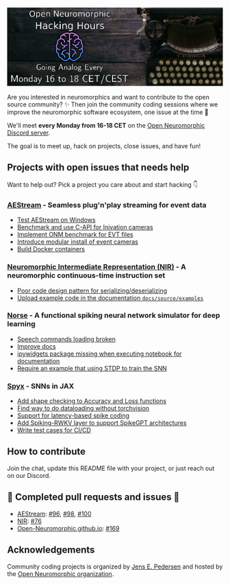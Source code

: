 ![Community coding projects](logo.png)

Are you interested in neuromorphics and want to contribute to the open source community? ✨ Then join the community coding sessions where we improve the neuromorphic software ecosystem, one issue at the time 🚀

We'll meet **every Monday from 16-18 CET** on the [Open Neuromorphic Discord server](https://discord.gg/aPFsSRA7Nf).

The goal is to meet up, hack on projects, close issues, and have fun!

## Projects with open issues that needs help
Want to help out? Pick a project you care about and start hacking 👇

<!-- NOTE TO CONTRIBUTORS
Every hour, a script will search for two HTML comment tags with the org/repo name.
Everything between the tags WILL BE REPLACED with issues that are open AND have the talk "help wanted".
If you want to add your own project, simply add three lines:
1. The header with the project title,
2. The starting HTML comment, and
3. The ending HTML comment
-->

### [AEStream](https://github.com/aestream/aestream) - Seamless plug'n'play streaming for event data 
<!-- aestream/aestream -->
* [Test AEStream on Windows](https://github.com/aestream/aestream/issues/94)
* [Benchmark and use C-API for Inivation cameras](https://github.com/aestream/aestream/issues/93)
* [Implement ONM benchmark for EVT files](https://github.com/aestream/aestream/issues/92)
* [Introduce modular install of event cameras](https://github.com/aestream/aestream/issues/54)
* [Build Docker containers](https://github.com/aestream/aestream/issues/53)
<!-- aestream/aestream -->

### [Neuromorphic Intermediate Representation (NIR)](https://github.com/neuromorphs/nir) - A neuromorphic continuous-time instruction set
<!-- neuromorphs/nir -->
* [Poor code design pattern for serializing/deserializing](https://github.com/neuromorphs/NIR/issues/55)
* [Upload example code in the documentation `docs/source/examples`](https://github.com/neuromorphs/NIR/issues/26)
<!-- neuromorphs/nir -->

### [Norse](https://github.com/norse/norse) - A functional spiking neural network simulator for deep learning
<!-- norse/norse -->
* [Speech commands loading broken](https://github.com/norse/norse/issues/383)
* [Improve docs](https://github.com/norse/norse/issues/374)
* [ipywidgets package missing when executing notebook for documentation](https://github.com/norse/norse/issues/373)
* [Require an example that using STDP to train the SNN](https://github.com/norse/norse/issues/366)
<!-- norse/norse -->

### [Spyx](https://github.com/kmheckel/spyx) - SNNs in JAX
<!-- kmheckel/spyx -->
* [Add shape checking to Accuracy and Loss functions](https://github.com/kmheckel/spyx/issues/25)
* [Find way to do dataloading without torchvision](https://github.com/kmheckel/spyx/issues/22)
* [Support for latency-based spike coding](https://github.com/kmheckel/spyx/issues/21)
* [Add Spiking-RWKV layer to support SpikeGPT architectures](https://github.com/kmheckel/spyx/issues/9)
* [Write test cases for CI/CD](https://github.com/kmheckel/spyx/issues/6)
<!-- kmheckel/spyx -->

## How to contribute
Join the chat, update this README file with your project, or just reach out on our Discord.

## 🚀 Completed pull requests and issues 🚀

* [AEStream](https://github.com/aestream/aestream): [#96](https://github.com/aestream/aestream/pull/96), [#98](https://github.com/aestream/aestream/pull/98), [#100](https://github.com/aestream/aestream/pull/100)
* [NIR](https://github.com/neuromorphs/nir/): [#76](https://github.com/neuromorphs/nir/pull/76)
* [Open-Neuromorphic.github.io](https://github.com/open-neuromorphic/open-neuromorphic.github.io): [#169](https://github.com/open-neuromorphic/open-neuromorphic.github.io/pull/169)

## Acknowledgements
Community coding projects is organized by [Jens E. Pedersen](https://github.com/jegp) and hosted by the [Open Neuromorphic organization](https://github.com/open-neuromorphic).
